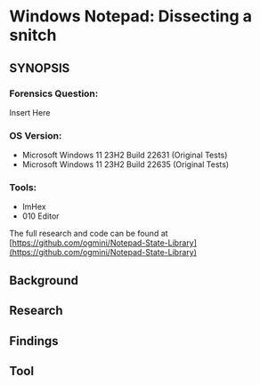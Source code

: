 # Windows Notepad: Dissecting a snitch

## SYNOPSIS

### Forensics Question:  
Insert Here 
### OS Version:  
- Microsoft Windows 11 23H2 Build 22631 (Original Tests)
- Microsoft Windows 11 23H2 Build 22635 (Original Tests)
### Tools:
- ImHex
- 010 Editor

The full research and code can be found at [https://github.com/ogmini/Notepad-State-Library](https://github.com/ogmini/Notepad-State-Library)

## Background

## Research

## Findings

## Tool
